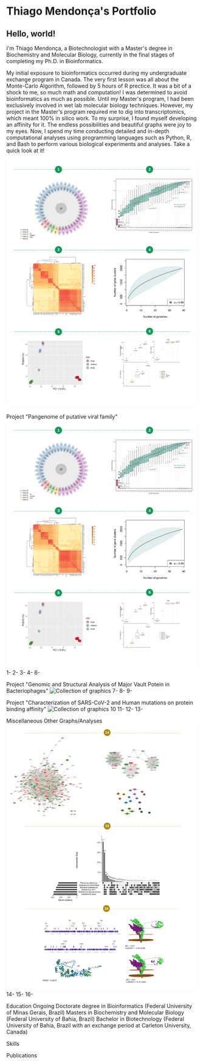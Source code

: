 # Thiago Mendonça's Portfolio

## Hello, world!

I'm Thiago Mendonça, a Biotechnologist with a Master's degree in Biochemistry and Molecular Biology, currently in the final stages of completing my Ph.D. in Bioinformatics.

My initial exposure to bioinformatics occurred during my undergraduate exchange program in Canada. The very first lesson was all about the Monte-Carlo Algorithm, followed by 5 hours of R prectice. It was a bit of a shock to me, so much math and computation! I was determined to avoid bioinformatics as much as possible. Until my Master's program, I had been exclusively involved in wet lab molecular biology techniques. However, my project in the Master's program required me to dig into transcriptomics, which meant 100% in silico work. To my surprise, I found myself developing an affinity for it. The endless possibilities and beautiful graphs were joy to my eyes. Now, I spend my time conducting detailed and in-depth computational analyses using programming languages such as Python, R, and Bash to perform various biological experiments and analyses. Take a quick look at it!

<center>
    <img src="/assets/images/1.svg">
</center>

Project "Pangenome of putative viral family"
![Collection of graphics](/assets/images/1.svg)
1-
2-
3-
4-
6-

Project "Genomic and Structural Analysis of Major Vault Potein in Bacteriophages"
![Collection of graphics](/assets/images/2.svg)
7-
8-
9-

Project "Characterization of SARS-CoV-2 and Human mutations on protein binding affinity"
![Collection of graphics](/assets/images/3.svg)
10
11-
12-
13-

Miscellaneous
Other Graphs/Analyses
![Collection of graphics](/assets/images/4.svg)
14-
15-
16-

Education
Ongoing Doctorate degree in Bioinformatics (Federal University of Minas Gerais, Brazil)
Masters in Biochemistry and Molecular Biology (Federal University of Bahia, Brazil)
Bachelor in Biotechnology (Federal University of Bahia, Brazil with an exchange period at Carleton University, Canada)

Skills

Publications
